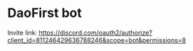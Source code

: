 # DaoFirst bot
Invite link: https://discord.com/oauth2/authorize?client_id=811246429636788246&scope=bot&permissions=8